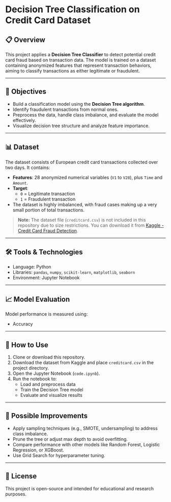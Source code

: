 # Decision Tree Classification on Credit Card Dataset

## 📋 Overview

This project applies a **Decision Tree Classifier** to detect potential credit card fraud based on transaction data. The model is trained on a dataset containing anonymized features that represent transaction behaviors, aiming to classify transactions as either legitimate or fraudulent.

---

## 🎯 Objectives

- Build a classification model using the **Decision Tree algorithm**.
- Identify fraudulent transactions from normal ones.
- Preprocess the data, handle class imbalance, and evaluate the model effectively.
- Visualize decision tree structure and analyze feature importance.

---

## 📊 Dataset

The dataset consists of European credit card transactions collected over two days. It contains:

- **Features**: 28 anonymized numerical variables (`V1` to `V28`), plus `Time` and `Amount`.
- **Target**:  
  - `0` = Legitimate transaction  
  - `1` = Fraudulent transaction  
- The dataset is highly imbalanced, with fraud cases making up a very small portion of total transactions.

> **Note:** The dataset file (`creditcard.csv`) is not included in this repository due to size restrictions. You can download it from [Kaggle - Credit Card Fraud Detection](https://www.kaggle.com/datasets/mlg-ulb/creditcardfraud).

---

## 🛠️ Tools & Technologies

- Language: Python
- Libraries: `pandas`, `numpy`, `scikit-learn`, `matplotlib`, `seaborn`
- Environment: Jupyter Notebook

---

## 📈 Model Evaluation

Model performance is measured using:

- Accuracy
---

## 🚀 How to Use

1. Clone or download this repository.
2. Download the dataset from Kaggle and place `creditcard.csv` in the project directory.
3. Open the Jupyter Notebook (`code.ipynb`).
4. Run the notebook to:
   - Load and preprocess data
   - Train the Decision Tree model
   - Evaluate and visualize results

---

## 📌 Possible Improvements

- Apply sampling techniques (e.g., SMOTE, undersampling) to address class imbalance.
- Prune the tree or adjust max depth to avoid overfitting.
- Compare performance with other models like Random Forest, Logistic Regression, or XGBoost.
- Use Grid Search for hyperparameter tuning.

---

## 📄 License

This project is open-source and intended for educational and research purposes.
